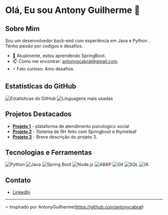 # Olá, Eu sou Antony Guilherme 👋

## Sobre Mim
Sou um desenvolvedor back-end com experiência em Java e Python . Tenho paixão por codigos e desafios.

- 🌱 Atualmente, estou aprendendo SpringBoot.
- 📫 Como me encontrar: antonygcabral@gmail.com.
- ⚡ Fato curioso: Amo desafios.

## Estatísticas do GitHub
![Estatísticas do GitHub](https://github-readme-stats.vercel.app/api?username=antonycabral&show_icons=true&theme=blueberry)
![Linguagens mais usadas](https://github-readme-stats.vercel.app/api/top-langs/?username=antonycabral&layout=compact&theme=blueberry)

## Projetos Destacados
- [**Projeto 1**](https://github.com/antonycabral/ApoiaMaisplatform) - plataforma de atendimento psicologico social
- [**Projeto 2**](https://github.com/antonycabral/sistema-Rh) - Sistema de RH feito com Springboot e thymeleaf 
- [**Projeto 3**](https://github.com/seu-username/projeto3) - Breve descrição do projeto 3.

## Tecnologias e Ferramentas
![Python](https://img.shields.io/badge/-Python-3776AB?style=flat&logo=python&logoColor=white)
![Java](https://img.shields.io/badge/-Java-007396?style=flat&logo=java&logoColor=white)
![Spring Boot](https://img.shields.io/badge/-Spring_Boot-6DB33F?style=flat&logo=spring&logoColor=white)
![Node.js](https://img.shields.io/badge/-Node.js-339933?style=flat&logo=node.js&logoColor=white)
![ABAP](https://img.shields.io/badge/-ABAP-0A84C1?style=flat&logo=sap&logoColor=white)
![Git](https://img.shields.io/badge/-Git-F05032?style=flat&logo=git&logoColor=white)
![SQL](https://img.shields.io/badge/-SQL-4479A1?style=flat&logo=postgresql&logoColor=white)
![IA](https://img.shields.io/badge/-Inteligência_Artificial-00BFFF?style=flat&logo=ai&logoColor=white)

## Contato
- [LinkedIn](https://www.linkedin.com/in/antony-guilherme/)

---

⭐️ Inspirado por AntonyGuilherme(https://github.com/antonycabral)
